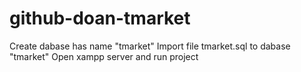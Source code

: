 ﻿# github-doan-tmarket
Create dabase has name "tmarket"
Import file tmarket.sql to dabase "tmarket"
Open xampp server and run project

